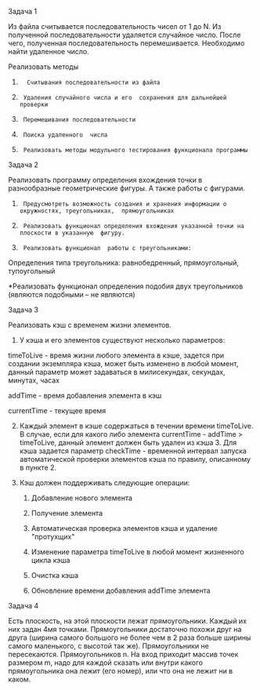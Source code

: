 Задача 1

Из  файла считывается последовательность чисел от 1 до N. Из  полученной последовательности удаляется случайное число.  После чего, полученная последовательность перемешивается.  Необходимо найти удаленное число.

Реализовать методы

1.       Считывания последовательности из файла

2.      Удаления случайного числа и его  сохранения для дальнейшей проверки

3.      Перемешивания последовательности

4.      Поиска удаленного  числа

5.      Реализовать методы модульного тестирования функционала программы

Задача 2

Реализовать программу определения вхождения точки в разнообразные геометрические фигуры. А также работы с фигурами.

1.      Предусмотреть возможность создания и хранения информации о окружностях, треугольниках,  прямоугольниках

2.      Реализовать функционал определения вхождения указанной точки на плоскости в указанную  фигуру.

3.      Реализовать функционал  работы с треугольниками:

Определения типа треугольника: равнобедренный,  прямоугольный, тупоугольный

*Реализовать функционал  определения подобия двух треугольников (являются подобными – не являются)

Задача 3

Реализовать кэш с временем жизни элементов.

1. У кэша и его элементов существуют несколько параметров:

  timeToLive - время жизни любого элемента в кэше,  задется при создании экземпляра кэша, может быть изменено в любой момент,  данный параметр может задаваться в милисекундах, секундах, минутах, часах

  addTime - время добавления элемента в кэш

  currentTime - текущее время

 

2. Каждый элемент в кэше содержаться в течении времени timeToLive. В случае, если для какого либо элемента currentTime - addTime > timeToLive, данный элемент должен быть удален из кэша 3. Для кэша задается параметр checkTime - временной интервал запуска автоматической проверки элементов кэша по правилу, описанному в пункте 2.

4. Кэш должен поддерживать следующие операции:

   1. Добавление нового элемента

   2. Получение элемента

   3. Автоматическая проверка элементов кэша и удаление "протухщих"

   4. Изменение параметра timeToLive в любой момент жизненного цикла кэша

   5. Очистка кэша

   6. Обновление времени добавления addTime элемента

 

Задача 4

 

Есть плоскость, на этой плоскости лежат прямоугольники. Каждый их них задан 4мя точками. Прямоугольники достаточно похожи друг на друга (ширина самого большого не более чем в 2 раза больше ширины самого маленького, с высотой так же). Прямоугольники не пересекаются. Прямоугольников n. На вход приходит массив точек размером m, надо для каждой сказать или внутри какого прямоугольника она лежит (его номер), или что она не лежит ни в каком.
